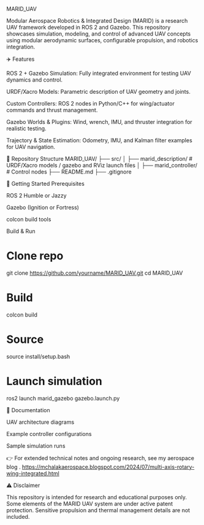 MARID_UAV

Modular Aerospace Robotics & Integrated Design (MARID) is a research UAV framework developed in ROS 2 and Gazebo. This repository showcases simulation, modeling, and control of advanced UAV concepts using modular aerodynamic surfaces, configurable propulsion, and robotics integration.

✈️ Features

ROS 2 + Gazebo Simulation: Fully integrated environment for testing UAV dynamics and control.

URDF/Xacro Models: Parametric description of UAV geometry and joints.

Custom Controllers: ROS 2 nodes in Python/C++ for wing/actuator commands and thrust management.

Gazebo Worlds & Plugins: Wind, wrench, IMU, and thruster integration for realistic testing.

Trajectory & State Estimation: Odometry, IMU, and Kalman filter examples for UAV navigation.

📂 Repository Structure
MARID_UAV/
 ├── src/
 │    ├── marid_description/     # URDF/Xacro models / gazebo and RViz launch files
 │    ├── marid_controller/      # Control nodes
 ├── README.md
 ├── .gitignore

🚀 Getting Started
Prerequisites

ROS 2 Humble or Jazzy

Gazebo (Ignition or Fortress)

colcon build tools

Build & Run
# Clone repo
git clone https://github.com/yourname/MARID_UAV.git
cd MARID_UAV

# Build
colcon build

# Source
source install/setup.bash

# Launch simulation
ros2 launch marid_gazebo gazebo.launch.py

📖 Documentation

UAV architecture diagrams

Example controller configurations

Sample simulation runs

👉 For extended technical notes and ongoing research, see my aerospace blog
. https://mchalakaerospace.blogspot.com/2024/07/multi-axis-rotary-wing-integrated.html

⚠️ Disclaimer

This repository is intended for research and educational purposes only. Some elements of the MARID UAV system are under active patent protection. Sensitive propulsion and thermal management details are not included.
